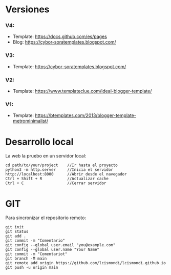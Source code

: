 # Versiones

### V4:
- Template: https://docs.github.com/es/pages
- Blog: https://cybor-soratemplates.blogspot.com/

### V3:
- Template: https://cybor-soratemplates.blogspot.com/
  
### V2:
- Template: https://www.templateclue.com/ideal-blogger-template/

### V1:
- Template: https://btemplates.com/2013/blogger-template-metrominimalist/

# Desarrollo local
La web la pruebo en un servidor local:

```
cd path/to/your/project    //Ir hasta el proyecto
python3 -m http.server     //Inicia el servidor
http://localhost:8000      //Abrir desde el navegador
Ctrl + Shift + R           //Actualizar cache
Ctrl + C                   //Cerrar servidor
```

# GIT
Para sincronizar el repositorio remoto:
```
git init
git status
git add .
git commit -m "Comentario"
git config --global user.email "you@example.com"
git config --global user.name "Your Name"
git commit -m "Comentariot"
git branch -M main
git remote add origin https://github.com/lcismondi/lcismondi.github.io
git push -u origin main

